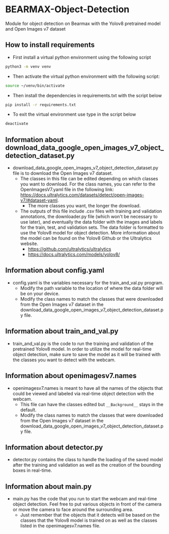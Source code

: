 # BEARMAX-Object-Detection
Module for object detection on Bearmax with the Yolov8 pretrained model and Open Images v7 dataset

## How to install requirements
- First install a virtual python environment using the following script

```bash
python3 -m venv venv
```
- Then activate the virtual python environment with the following script:

```bash
source ~/venv/bin/activate
```

- Then install the dependencies in requirements.txt with the script below

```bash
pip install -r requirements.txt
```

- To exit the virtual environment use type in the script below

```bash
deactivate
```

## Information about download_data_google_open_images_v7_object_detection_dataset.py
- download_data_google_open_images_v7_object_detection_dataset.py file is to download the Open Images v7 dataset. 
    - The classes in this file can be edited depending on which classes you want to download. For the class names, you can refer to the OpenImagesV7.yaml file in the following link: https://docs.ultralytics.com/datasets/detect/open-images-v7/#dataset-yaml.
        - The more classes you want, the longer the download.
    - The outputs of this file include .csv files with training and validation annotations, the downloader.py file (which won't be necessary to use later), and eventually the data folder with the images and labels for the train, test, and validation sets. The data folder is formatted to use the Yolov8 model for object detection. More information about the model can be found on the Yolov8 Github or the Ultralytics website. 
        - https://github.com/ultralytics/ultralytics
        - https://docs.ultralytics.com/models/yolov8/ 

## Information about config.yaml
- config.yaml is the variables necessary for the train_and_val.py program. 
    - Modify the path variable to the location of where the data folder will be on your device.
    - Modify the class names to match the classes that were downloaded from the Open Images v7 dataset in the download_data_google_open_images_v7_object_detection_dataset.py file.

## Information about train_and_val.py
- train_and_val.py is the code to run the training and validation of the pretrained Yolov8 model. In order to utilize the model for real-time object detection, make sure to save the model as it will be trained with the classes you want to detect with the webcam.

## Information about openimagesv7.names
- openimagesv7.names is meant to have all the names of the objects that could be viewed and labeled via real-time object detection with the webcam. 
    - This file can have the classes edited but ```__Background__``` stays in the default.
    - Modify the class names to match the classes that were downloaded from the Open Images v7 dataset in the download_data_google_open_images_v7_object_detection_dataset.py file.

## Information about detector.py
- detector.py contains the class to handle the loading of the saved model after the training and validation as well as the creation of the bounding boxes in real-time.

## Information about main.py
- main.py has the code that you run to start the webcam and real-time object detection. Feel free to put various objects in front of the camera or move the camera to face around the surrounding area. 
    - Just remember that the objects that it detects will be based on the classes that the Yolov8 model is trained on as well as the classes listed in the openimagesv7.names file.